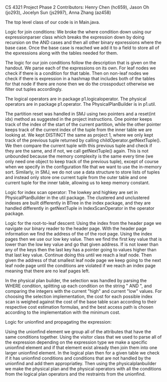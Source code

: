 CS 4321 Project Phase 2 Contributors: Henry Chen (hc659), Jason Oh (jo293), Jocelyn Sun (js2997), Anna Zhang (az458)

The top level class of our code is in Main.java.

Logic for join conditions: We broke the where condition down using our expressionparser class which breaks the expression down by doing recursion on the AND cases and then all other binary epxressions where the base case. Once the base case is reached we add it to a field to store all of the epxressions along with the tables needed for them.

The logic for our join conditions follow the description that is given on the handout. We parse each of the expressions on its own. For leaf nodes we check if there is a condition for that table. Then on non-leaf nodes we check if there is expression in a hashmap that includes both of the tables for that node if there are none then we do the crosspoduct otherwise we filter out tuples accordingly.

The logical operators are in package p1.logicaloperator. The physical operators are in package p1.operator. The PhysicalPlanBuilder is in p1.util.

The partition reset was handled in SMJ using two pointers and a reset(int idx) method as suggested in the project instructions. One pointer keeps track of the index of the start of the current partition, while the other pointer keeps track of the current index of the tuple from the inner table we are looking at. We kept DISTINCT the same as project 1, where we only kept track of the previous tuple returned by calling childOperator.getNextTuple(). We then compare the current tuple with this previous tuple and check if they are the same, and if not, we call getNextTuple() again. This is not unbounded because the memory complexity is the same every time (we only need one object to keep track of the previous tuple), except of course when we specify in the configuration file that we want to use the in-memory sort. Similarly, in SMJ, we do not use a data structure to store lists of tuples and instead only store one current tuple from the outer table and one current tuple for the inner table, allowing us to keep memory constant.

Logic for index scan operator: The lowkey and highkey are set in PhysicalPlanBuilder in the util package. The clustered and unclustered indexes are built differently in BTree in the index package, and they are handled differently in getNextTuple in IndexScanOperator in the operator package.

Logic for the root-to-leaf descent: Using the index from the header page we navigate our binary reader to the header page. With the header page information we find the address of the of the root page. Using the index pages then we use our low key value. Then we find the first key value that is lower than the low key value and go that given address. If is not lower than any of the keys then the last key has a pointer going to values higher than that last key value. Continue doing this until we reach a leaf node. Then given the address of that smallest leaf node page we keep going to the next leaf node page until the conditions are violated if we reach an index page meaning that there are no leaf pages left.

In the physical plan builder, the selection was handled by parsing the WHERE condition, splitting up each condition on the string " AND ", and comparing the integers with the current "high" and current "low" values. For choosing the selection implementation, the cost for each possible index scan is weighed against the cost of the base table scan according to their respective cost estimation formulas, and the best access path is chosen according to the implementation with the minimum cost.  

Logic for unionfind and propagating the expression:

Using the unionfind element we group all of the attributes that have the same conditions together. Using the visitor class that we used to parse all of the expression depending on the expression type we make a specific unionfind element and if that element exist already then join them into one larger unionfind element. In the logical plan then for a given table we check if it has unionfind conditions and conditions that are not handled by the unionfind and add them appropriatley. Then using the physicalplanbuilder we make the physical plan and the physical operators with all the conditions from the logical plan operators and the restraints from the unionfind.

